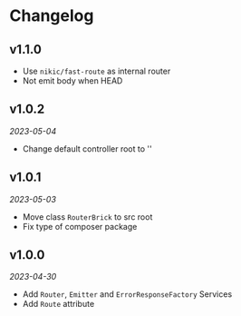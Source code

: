 # Changelog

## v1.1.0

- Use `nikic/fast-route` as internal router
- Not emit body when HEAD

## v1.0.2

*2023-05-04*

- Change default controller root to ''

## v1.0.1

*2023-05-03*

- Move class `RouterBrick` to src root
- Fix type of composer package

## v1.0.0

*2023-04-30*

- Add `Router`, `Emitter` and `ErrorResponseFactory` Services
- Add `Route` attribute
